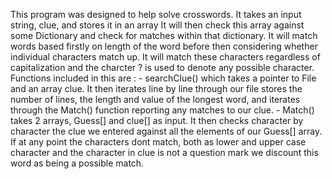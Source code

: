This program was designed to help solve crosswords. It takes an input string, clue, and stores it in an array
It will then check this array against some Dictionary and check for matches within that dictionary.
It will match words based firstly on length of the word before then considering whether individual characters
match up. It will match these characters regardless of capitalization and the charcter ? is used to denote
any possible character.
Functions included in this are :
        - searchClue() which takes a pointer to File and an array clue. It then iterates line by line through our file
        stores the number of lines, the length and value of the longest word, and iterates through the Match() function
        reporting any matches to our clue.
        - Match() takes 2 arrays, Guess[] and clue[] as input. It then checks character by character the clue we entered
        against all the elements of our Guess[] array. If at any point the characters dont match, both as
        lower and upper case character and the character in clue is not a question mark we discount this
        word as being a possible match.
